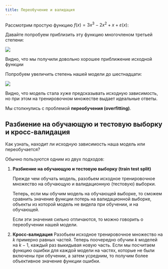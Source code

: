 ```yaml
---
title: Переобучение и валидация
---
```


Рассмотрим простую функцию $f(x) = 3x^3 - 2x^2 + x + \varepsilon(x)$:

Давайте попробуем приблизить эту функцию многочленом третьей степени:

![](../img/poly3.png)

Видно, что мы получили довольно хорошее приближение исходной функции

Попробуем увеличить степень нашей модели до шестнадцати:

![](../img/poly16.png)

Видно, что модель стала хуже предсказывать исходную зависимость, но при
этом на тренировочном множестве выдает идеальные ответы.

Мы столкнулись с проблемой **переобучения (overfitting)**.

## Разбиение на обучающую и тестовую выборку и кросс-валидация

Как узнать, находит ли исходную зависимость наша модель или
переобучается?

Обычно пользуются одним из двух подходов:

1.  **Разбиение на обучающую и тестовую выборку (train test split)**

    Прежде чем обучать модель, разобьем исходное тренировочное множество
    на обучающую и валидационную (тестовую) выборки.

    Теперь, если мы обучим модель на обучающей выборке, то сможем
    сравнить значение функции потерь на валидационной выборке, объекты
    из которой модель не видела при обучении, и на обучающей.

    Если эти значения сильно отличаются, то можно говорить о
    переобучении нашей модели.

2.  **Кросс-валидация** Разобьем исходное тренировочное множество на $k$
    примерно равных частей. Теперь поочередно обучим $k$ моделей на
    $k - 1$, каждый раз выкидывая новую часть. Если мы посчитаем функцию
    ошибки для каждой модели на частях, которые не были включены при
    обучении, а затем усредним, то получим более объективное значение
    функции ошибки.

